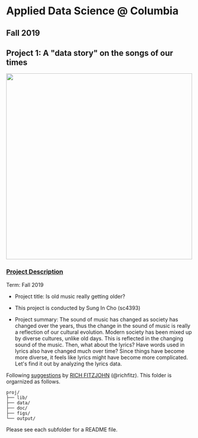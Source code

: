 # Applied Data Science @ Columbia
## Fall 2019
## Project 1: A "data story" on the songs of our times

<img src="figs/title1.jpeg" width="500">

### [Project Description](doc/)

Term: Fall 2019

+ Project title: Is old music really getting older?
+ This project is conducted by Sung In Cho (sc4393)

+ Project summary: The sound of music has changed as society has changed over the years, thus the change in the sound of music is really a reflection of our cultural evolution. Modern society has been mixed up by diverse cultures, unlike old days. This is reflected in the changing sound of the music. Then, what about the lyrics? Have words used in lyrics also have changed much over time? Since things have become more diverse, it feels like lyrics might have become more complicated. Let's find it out by analyzing the lyrics data.

Following [suggestions](http://nicercode.github.io/blog/2013-04-05-projects/) by [RICH FITZJOHN](http://nicercode.github.io/about/#Team) (@richfitz). This folder is orgarnized as follows.

```
proj/
├── lib/
├── data/
├── doc/
├── figs/
└── output/
```

Please see each subfolder for a README file.
